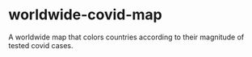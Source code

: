 # worldwide-covid-map
A worldwide map that colors countries according to their magnitude of tested covid cases.
